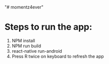 "# momentz4ever" 

Steps to run the app:
======================
1. NPM install
2. NPM run build
3. react-native run-android
4. Press R twice on keyboard to refresh the app
